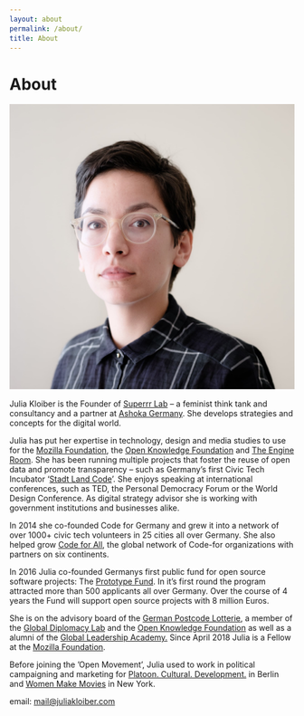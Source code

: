 ```yaml
---
layout: about
permalink: /about/
title: About
---
```


# About

<img class="picture right" src="/img/about/julia.jpg" />

Julia Kloiber is the Founder of [Superrr Lab] – a feminist think tank and consultancy and a partner at [Ashoka Germany]. She develops strategies and concepts for the digital world.

Julia has put her expertise in technology, design and media studies to use for the [Mozilla Foundation], the [Open Knowledge Foundation] and [The Engine Room]. She has been running multiple projects that foster the reuse of open data and promote transparency – such as Germany’s first Civic Tech Incubator ‘[Stadt Land Code]’. She enjoys speaking at international conferences, such as TED, the Personal Democracy Forum or the World Design Conference. As digital strategy advisor she is working with government institutions and businesses alike.

In 2014 she co-founded Code for Germany and grew it into a network of over 1000+ civic tech volunteers in 25 cities all over Germany. She also helped grow [Code for All], the global network of Code-­for organizations with partners on six continents.

In 2016 Julia co-founded Germanys first public fund for open source software projects: The [Prototype Fund]. In it’s first round the program attracted more than 500 applicants all over Germany. Over the course of 4 years the Fund will support open source projects with 8 million Euros.

She is on the advisory board of the [German Postcode Lotterie], a member of the [Global Diplomacy Lab] and the [Open Knowledge Foundation] as well as a alumni of the [Global Leadership Academy.] Since April 2018 Julia is a Fellow at the [Mozilla Foundation].

Before joining the ’Open Movement’, Julia used to work in political campaigning and marketing for [Platoon. Cultural. Development.] in Berlin and [Women Make Movies] in New York.

email: mail@juliakloiber.com

[Superrr Lab]: http://superrr.net/lab/
[Ashoka Germany]: https://www.ashoka.org/en
[Code for Germany]: https://codefor.de
[Prototype Fund]: https://prototypefund.de
[Open Knowledge Foundation]: https://okfn.de/
[The Engine Room]: https://www.theengineroom.org/
[Mozilla Foundation]: https://www.mozilla.org/en-US/foundation/
[Stadt Land Code]: http://stadtlandcode.de/
[Code for All]: https://codeforall.org
[Platoon. Cultural. Development.]: http://www.platoon.org
[Women Make Movies]: http://wmm.com
[German Postcode Lotterie]: https://www.postcode-lotterie.de
[Global Diplomacy Lab]: https://www.global-diplomacy-lab.org
[Open Knowledge Foundation]: https://okfn.de/
[Global Leadership Academy.]: https://www.giz.de/expertise/html/8444.html
